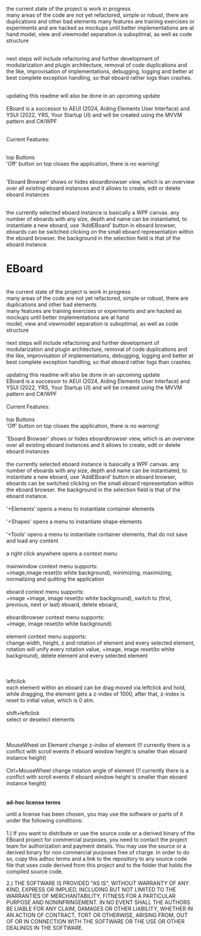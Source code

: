 
the current state of the project is work in progress<br>
many areas of the code are not yet refactored, simple or robust, there are duplications and other bad elements
many features are training exercises or experiments and are hacked as mockups until better implementations are at hand
model, view and viewmodel separation is suboptimal, as well as code structure<br><br>

next steps will include refactoring and further development of modularization and plugin architecture, removal of code duplications and the like, improvisation of implementations, debugging, logging and better at best complete exception handling, so that eboard rather logs than crashes.<br><br>

updating this readme will also be done in an upcoming update<br><br>
EBoard is a successor to AEUI (2024, Aiding Elements User Interface) and YSUI (2022, YRS, Your Startup UI) and will be created using the MVVM pattern and C#/WPF<br><br>

Current Features:<br><br>

top Buttons<br>
'Off' button on top closes the application, there is no warning!<br><br>

'Eboard Browser' shows or hides eboardbrowser view, which is an overview over all existing eboard instances and it allows to create, edit or delete eboard instances<br><br>

the currently selected eboard instance is basically a WPF canvas. any number of eboards with any size, depth and name can be instantiated, to instantiate a new eboard, use 'AddEBoard' button in eboard browser, eboards can be switched clicking on the small eboard representation within the eboard browser. the background in the selection field is that of the eboard instance.

# EBoard
<br>
the current state of the project is work in progress<br>
many areas of the code are not yet refactored, simple or robust, there are duplications and other bad elements<br>
many features are training exercises or experiments and are hacked as mockups until better implementations are at hand<br>
model, view and viewmodel separation is suboptimal, as well as code structure<br>
<br>
next steps will include refactoring and further development of modularization and plugin architecture, removal of code duplications and the like,
improvisation of implementations, debugging, logging and better at best complete exception handling, so that eboard rather logs than crashes.
<br><br>
updating this readme will also be done in an upcoming update
<br>
EBoard is a successor to AEUI (2024, Aiding Elements User Interface) and YSUI (2022, YRS, Your Startup UI) and
will be created using the MVVM pattern and C#/WPF
<br>
<br>
Current Features:<br>
<br>
top Buttons
<br>
'Off' button on top closes the application, there is no warning!
<br>
<br>
'Eboard Browser' shows or hides eboardbrowser view, which is an overview over all existing eboard instances and
it allows to create, edit or delete eboard instances
<br>
<br>
the currently selected eboard instance is basically a WPF canvas. any number of eboards with any size, depth and
name can be instantiated, to instantiate a new eboard, use 'AddEBoard' button in eboard browser, eboards can be
switched clicking on the small eboard representation within the eboard browser. 
the background in the selection field is that of the eboard instance.
<br>

<br>
'+Elements' opens a menu to instantiate container elements
<br>
<br>
'+Shapes' opens a menu to instantiate shape elements
<br>
<br>
'+Tools' opens a menu to instantiate container elements, that do not save and load any content
<br>
<br>
a right click anywhere opens a context menu
<br><br>
mainwindow context menu supports:<br>
+image,image reset(to white background), minimizing, maximizing, normalizing and quitting the application
<br><br>
eboard context menu supports:<br> +image 
+image, image reset(to white background), switch to (first, previous, next or last) eboard, delete eboard,
<br><br>
eboardbrowser context menu supports:<br>
+image, image reset(to white background)
<br><br>
element context menu supports:<br>
change width, height, z and rotation of element and every selected element, rotation will unify every
rotation value, +image, image reset(to white background), delete element and every selected element
<br>
<br>
<br>
<br>
leftclick <br>
each element within an eboard can be drag moved via leftclick and hold, while dragging, the element gets a z-index of 1000,
after that, z-index is reset to initial value, which is 0 atm.
<br>
<br>
shift+leftclick <br>
select or deselect elements
<br><br>
<br>
<br>
MouseWheel on Element
change z-index of element (!! currently there is a conflict with scroll events if eboard window height is smaller than
eboard instance height)
<br>
<br>
Ctrl+MouseWheel
change rotation angle of element (!! currently there is a conflict with scroll events if eboard window height is smaller than
eboard instance height)
<br>
<br>
<br>
<b>ad-hoc license terms</b><br>
<p>
until a license has been chosen, you may 
use the software or parts of it under the following conditions:<br><br>
1.)
If you want to distribute or use the source code or a derived binary
of the EBoard project for commercial purposes, you need to contact
the project team for authorization and payment details.
You may use the source or a derived binary for non commercial 
purposes free of charge. In order to do so, copy this adhoc terms
and a link to the repository to any source code file that uses code
derived from this project and to the folder that holds the compiled source code.

2.)
THE SOFTWARE IS PROVIDED "AS IS", WITHOUT WARRANTY OF ANY KIND, 
EXPRESS OR IMPLIED, INCLUDING BUT NOT LIMITED TO THE WARRANTIES OF
MERCHANTABILITY, FITNESS FOR A PARTICULAR PURPOSE AND NONINFRINGEMENT.
IN NO EVENT SHALL THE AUTHORS BE LIABLE FOR ANY CLAIM, DAMAGES OR
OTHER LIABILITY, WHETHER IN AN ACTION OF CONTRACT, TORT OR OTHERWISE,
ARISING FROM, OUT OF OR IN CONNECTION WITH THE SOFTWARE OR THE USE OR
OTHER DEALINGS IN THE SOFTWARE.
</p>
